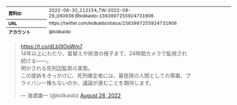 <table style="font-size: 9pt; width: 610px; margin-bottom: 20px; height: 80px;">
<tbody>
    <tr>
        <th align=left>資料ID</th>
        <td align=left>2022-08-30_112154_TW::2022-08-29_060938:@kidkaido::1563997255924731906</td>
    </tr>
    <tr>
        <th align=left>URL</th>
        <td align=left>https://twitter.com/kidkaido/status/1563997255924731906</td>
    </tr>
    <tr>
        <th align=left>アカウント</th>
        <td align=left>@kidkaido</td>
    </tr>
    <tr>
        <th align=left>ユーザ名</th>
        <td align=left>海渡雄一</td>
    </tr>
    <tr>
        <th align=left>ツイートの記録日時</th>
        <td align=left>2022-08-30_112154_</td>
    </tr>
</tbody>
</table>
<blockquote class="twitter-tweet" data-width="450"  data-lang="ja"><p lang="ja" dir="ltr"><a href="https://t.co/dLb0IOpWm7">https://t.co/dLb0IOpWm7</a> <br>14年以上にわたり、着替えや排泄の様子まで、24時間カメラで監視され続ける――。<br>明かされる死刑囚監房の実態。<br>この提訴をきっかけに、死刑確定者には、最低限の人間としての尊厳、プライバシー権もないのか、議論が進むことを期待します。</p>&mdash; 海渡雄一 (@kidkaido) <a href="https://twitter.com/kidkaido/status/1563997255924731906?ref_src=twsrc%5Etfw">August 28, 2022</a></blockquote>
<script async src="https://platform.twitter.com/widgets.js" charset="utf-8"></script>


